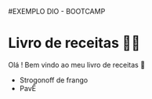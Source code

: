 #EXEMPLO DIO - BOOTCAMP


# Livro de receitas :man_cook:

Olá ! Bem vindo ao meu livro de receitas :wave: 

- Strogonoff de frango
- PavÊ
